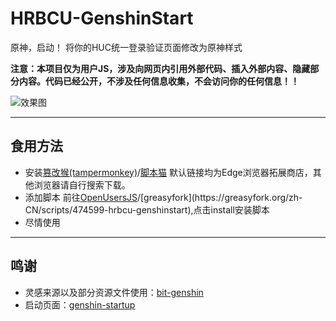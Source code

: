 # HRBCU-GenshinStart
原神，启动！
将你的HUC统一登录验证页面修改为原神样式

**注意：本项目仅为用户JS，涉及向网页内引用外部代码、插入外部内容、隐藏部分内容。代码已经公开，不涉及任何信息收集，不会访问你的任何信息！！**

![效果图](https://www.z4a.net/images/2023/08/29/92b1e3463bbce3372160c29fe6b5aa1e.png)

------------------

## 食用方法

- 安装[篡改猴(tampermonkey)](https://microsoftedge.microsoft.com/addons/detail/iikmkjmpaadaobahmlepeloendndfphd)/[脚本猫](https://microsoftedge.microsoft.com/addons/detail/scriptcat/liilgpjgabokdklappibcjfablkpcekh)
  默认链接均为Edge浏览器拓展商店，其他浏览器请自行搜索下载。
- 添加脚本
  前往[OpenUsersJS](https://openuserjs.org/scripts/Yuluoxk/HRBCU-GenshinStart!)/[greasyfork](https://greasyfork.org/zh-CN/scripts/474599-hrbcu-genshinstart),点击install安装脚本
- 尽情使用

------------------

## 鸣谢
- 灵感来源以及部分资源文件使用：[bit-genshin](https://github.com/xinyi-cherry/bit-genshin)
- 启动页面：[genshin-startup](https://github.com/zhujin917/genshin-startup)